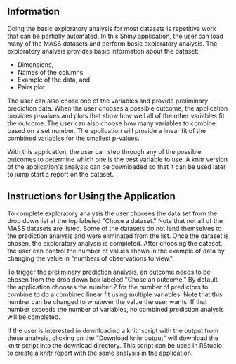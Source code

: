 ## Information

Doing the basic exploratory analysis for most datasets is repetitive work that can be partially automated.  In this Shiny application, the user can load many of the MASS datasets and perform basic exploratory analysis.  The exploratory analysis provides basic information about the dataset:

*  Dimensions,
*  Names of the columns,
*  Example of the data, and
*  Pairs plot

The user can also chose one of the variables and provide preliminary prediction data.  When the user chooses a possible outcome, the application provides p-values and plots that show how well all of the other variables fit the outcome.  The user can also choose how many variables to combine based on a set number.  The application will provide a linear fit of the combined variables for the smallest p-values. 

With this application, the user can step through any of the possible outcomes to determine which one is the best variable to use.  A knitr version of the application's analysis can be downloaded so that it can be used later to jump start a report on the dataset.

## Instructions for Using the Application

To complete exploratory analysis the user chooses the data set from the drop down list at the top labeled "Chose a dataset."  Note that not all of the MASS datasets are listed.  Some of the datasets do not lend themselves to the prediction analysis and were eliminated from the list.  Once the dataset is chosen, the exploratory analysis is completed.  After choosing the dataset, the user can control the number of values shown in the example of data by changing the value in "numbers of observations to view."  

To trigger the preliminary prediction analysis, an outcome needs to be chosen from the drop down box labeled "Chose an outcome."  By default, the application chooses the number 2 for the number of predictors to combine to do a combined linear fit using multiple variables.  Note that this number can be changed to whatever the value the user wants.  If that number exceeds the number of variables, no combined prediction analysis will be completed.

If the user is interested in downloading a knitr script with the output from these analysis, clicking on the "Download knitr output" will download the knitr script into the download directory.  This script can be used in RStudio to create a knitr report with the same analysis in the application. 